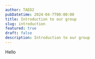 ```yaml
---
author: TAED2
pubDatetime: 2024-04-7T00:00:00
title: Introduction to our group
slug: introduction
featured: true
draft: false
description: Introduction to our group
---
```


Hello
